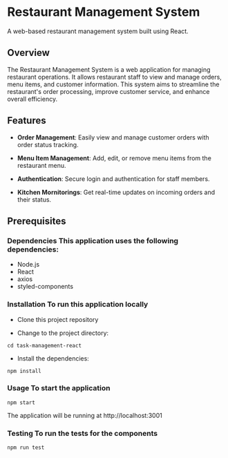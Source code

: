# Restaurant Management System

A web-based restaurant management system built using React.

## Overview

The Restaurant Management System is a web application for managing restaurant operations. It allows restaurant staff to view and manage orders, menu items, and customer information. This system aims to streamline the restaurant's order processing, improve customer service, and enhance overall efficiency.

## Features

- **Order Management**: Easily view and manage customer orders with order status tracking.

- **Menu Item Management**: Add, edit, or remove menu items from the restaurant menu.

- **Authentication**: Secure login and authentication for staff members.

- **Kitchen Mornitorings**: Get real-time updates on incoming orders and their status.

## Prerequisites

### Dependencies This application uses the following dependencies:

- Node.js
- React
- axios
- styled-components
  
### Installation To run this application locally

- Clone this project repository

- Change to the project directory: 

`cd task-management-react`

- Install the dependencies: 

`npm install`

### Usage To start the application

`npm start`

The application will be running at http://localhost:3001

### Testing To run the tests for the components

`npm run test`


